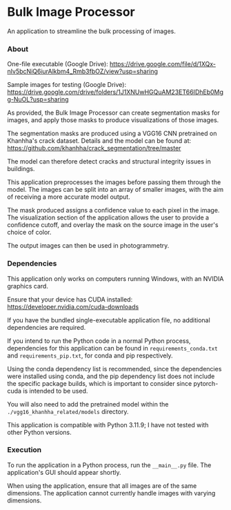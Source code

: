 # Bulk Image Processor
 An application to streamline the bulk processing of images.

### About

One-file executable (Google Drive): https://drive.google.com/file/d/1XQx-nIv5bcNiQ6iurAlkbm4_Rmb3fbOZ/view?usp=sharing

Sample images for testing (Google Drive): https://drive.google.com/drive/folders/1J1XNUwHGQuAM23ET66IDhEb0Mgg-NuOL?usp=sharing

As provided, the Bulk Image Processor can create segmentation masks for images, and apply those masks to produce
visualizations of those images.

The segmentation masks are produced using a VGG16 CNN pretrained on Khanhha's crack dataset. Details and the model can
be found at: https://github.com/khanhha/crack_segmentation/tree/master

The model can therefore detect cracks and structural integrity issues in buildings.

This application preprocesses the images before passing them through the model. The images can be split into an array of
smaller images, with the aim of receiving a more accurate model output.

The mask produced assigns a confidence value to each pixel in the image. The visualization section of the application
allows the user to provide a confidence cutoff, and overlay the mask on the source image in the user's choice of color.

The output images can then be used in photogrammetry.

### Dependencies
This application only works on computers running Windows, with an NVIDIA graphics card.

Ensure that your device has CUDA installed: https://developer.nvidia.com/cuda-downloads

If you have the bundled single-executable application file, no additional dependencies are required.

If you intend to run the Python code in a normal Python process, dependencies for this application can be found in
`requirements_conda.txt` and `requirements_pip.txt`, for conda and pip respectively.

Using the conda dependency list is
recommended, since the dependencies were installed using conda, and the pip dependency list does not include the
specific package builds, which is important to consider since pytorch-cuda is intended to be used.

You will also need to add the pretrained model within the `./vgg16_khanhha_related/models` directory.

This application is compatible with Python 3.11.9; I have not tested with other Python versions.

### Execution
To run the application in a Python process, run the `__main__.py` file. The application's GUI should appear shortly.

When using the application, ensure that all images are of the same dimensions. The application cannot currently handle
images with varying dimensions.
